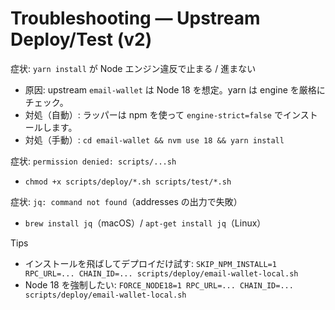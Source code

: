 # Troubleshooting — Upstream Deploy/Test (v2)

症状: `yarn install` が Node エンジン違反で止まる / 進まない
- 原因: upstream `email-wallet` は Node 18 を想定。yarn は engine を厳格にチェック。
- 対処（自動）: ラッパーは npm を使って `engine-strict=false` でインストールします。
- 対処（手動）: `cd email-wallet && nvm use 18 && yarn install`

症状: `permission denied: scripts/...sh`
- `chmod +x scripts/deploy/*.sh scripts/test/*.sh`

症状: `jq: command not found`（addresses の出力で失敗）
- `brew install jq`（macOS）/ `apt-get install jq`（Linux）

Tips
- インストールを飛ばしてデプロイだけ試す: `SKIP_NPM_INSTALL=1 RPC_URL=... CHAIN_ID=... scripts/deploy/email-wallet-local.sh`
- Node 18 を強制したい: `FORCE_NODE18=1 RPC_URL=... CHAIN_ID=... scripts/deploy/email-wallet-local.sh`
